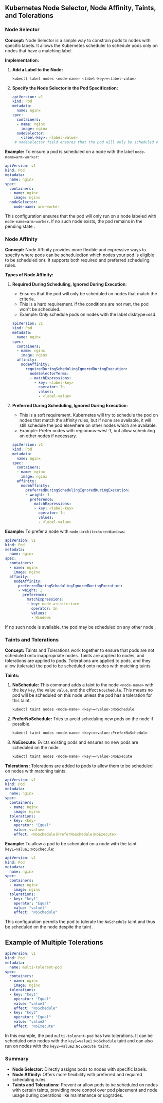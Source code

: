 ## Kubernetes Node Selector, Node Affinity, Taints, and Tolerations

### Node Selector
**Concept:**
Node Selector is a simple way to constrain pods to nodes with specific labels. It allows the Kubernetes scheduler to schedule pods only on nodes that have a matching label.

**Implementation:**
1. **Add a Label to the Node:**
   ```bash
   kubectl label nodes <node-name> <label-key>=<label-value>
   ```
2. **Specify the Node Selector in the Pod Specification:**
   ```yaml
   apiVersion: v1
   kind: Pod
   metadata:
     name: nginx
   spec:
     containers:
     - name: nginx
       image: nginx
     nodeSelector:
       <label-key>: <label-value>
    # nodeSelector field ensures that the pod will only be scheduled on nodes that have the label <label-key>: <label-value> which you hardcode here or pass that in command line
   ```

**Example:**
To ensure a pod is scheduled on a node with the label `node-name=arm-worker`:
```yaml
apiVersion: v1
kind: Pod
metadata:
  name: nginx
spec:
  containers:
  - name: nginx
    image: nginx
  nodeSelector:
    node-name: arm-worker
```
This configuration ensures that the pod will only run on a node labeled with `node-name=arm-worker`. If no such node exists, the pod remains in the pending state .

### Node Affinity
**Concept:**
Node Affinity provides more flexible and expressive ways to specify where pods can be scheduled(on which nodes your pod is eligible to be scheduled on). It supports both required and preferred scheduling rules.

**Types of Node Affinity:**
1. **Required During Scheduling, Ignored During Execution:**
   - Ensures that the pod will only be scheduled on nodes that match the criteria.
   - This is a hard requirement. If the conditions are not met, the pod won't be scheduled.
   - Example: Only schedule pods on nodes with the label disktype=ssd.

   ```yaml
   apiVersion: v1
   kind: Pod
   metadata:
     name: nginx
   spec:
     containers:
     - name: nginx
       image: nginx
     affinity:
       nodeAffinity:
         requiredDuringSchedulingIgnoredDuringExecution:
           nodeSelectorTerms:
           - matchExpressions:
             - key: <label-key>
               operator: In
               values:
               - <label-value>
   ```

2. **Preferred During Scheduling, Ignored During Execution:**
   - This is a soft requirement. Kubernetes will try to schedule the pod on nodes that match the affinity rules, but if none are available, it will still schedule the pod elsewhere on other nodes which are available.
   - Example: Prefer nodes with region=us-west-1, but allow scheduling on other nodes if necessary.

   ```yaml
   apiVersion: v1
   kind: Pod
   metadata:
     name: nginx
   spec:
     containers:
     - name: nginx
       image: nginx
     affinity:
       nodeAffinity:
         preferredDuringSchedulingIgnoredDuringExecution:
         - weight: 1
           preference:
             matchExpressions:
             - key: <label-key>
               operator: In
               values:
               - <label-value>
   ```

**Example:**
To prefer a node with `node-architecture=Windows`:
```yaml
apiVersion: v1
kind: Pod
metadata:
  name: nginx
spec:
  containers:
  - name: nginx
    image: nginx
  affinity:
    nodeAffinity:
      preferredDuringSchedulingIgnoredDuringExecution:
      - weight: 1
        preference:
          matchExpressions:
          - key: node-architecture
            operator: In
            values:
            - Windows
```
If no such node is available, the pod may be scheduled on any other node .

### Taints and Tolerations
**Concept:**
Taints and Tolerations work together to ensure that pods are not scheduled onto inappropriate nodes. Taints are applied to nodes, and tolerations are applied to pods.
Tolerations are applied to pods, and they allow (tolerate) the pod to be scheduled onto nodes with matching taints.

**Taints:**
1. **NoSchedule:**
   This command adds a taint to the node `<node-name>` with the key `key`, the value `value`, and the effect `NoSchedule`. This means no pod will be scheduled on this node unless the pod has a toleration for this taint.
   ```bash
   kubectl taint nodes <node-name> <key>=<value>:NoSchedule
   ```
2. **PreferNoSchedule:**
   Tries to avoid scheduling new pods on the node if possible.
   ```bash
   kubectl taint nodes <node-name> <key>=<value>:PreferNoSchedule
   ```
3. **NoExecute:**
   Evicts existing pods and ensures no new pods are scheduled on the node.
   ```bash
   kubectl taint nodes <node-name> <key>=<value>:NoExecute
   ```

**Tolerations:**
Tolerations are added to pods to allow them to be scheduled on nodes with matching taints.
```yaml
apiVersion: v1
kind: Pod
metadata:
  name: nginx
spec:
  containers:
  - name: nginx
    image: nginx
  tolerations:
  - key: <key>
    operator: "Equal"
    value: <value>
    effect: <NoSchedule|PreferNoSchedule|NoExecute>
```

**Example:**
To allow a pod to be scheduled on a node with the taint `key1=value1:NoSchedule`:
```yaml
apiVersion: v1
kind: Pod
metadata:
  name: nginx
spec:
  containers:
  - name: nginx
    image: nginx
  tolerations:
  - key: "key1"
    operator: "Equal"
    value: "value1"
    effect: "NoSchedule"
```
This configuration permits the pod to tolerate the `NoSchedule` taint and thus be scheduled on the node despite the taint    .


## Example of Multiple Tolerations
```yaml
apiVersion: v1
kind: Pod
metadata:
  name: multi-tolerant-pod
spec:
  containers:
  - name: nginx
    image: nginx
  tolerations:
  - key: "key1"
    operator: "Equal"
    value: "value1"
    effect: "NoSchedule"
  - key: "key2"
    operator: "Equal"
    value: "value2"
    effect: "NoExecute"
```
In this example, the pod `multi-tolerant-pod` has two tolerations. It can be scheduled onto nodes with the `key1=value1:NoSchedule` taint and can also run on nodes with the `key2=value2:NoExecute taint`.

### Summary
- **Node Selector:** Directly assigns pods to nodes with specific labels.
- **Node Affinity:** Offers more flexibility with preferred and required scheduling rules.
- **Taints and Tolerations:** Prevent or allow pods to be scheduled on nodes with certain taints, providing more control over pod placement and node usage during operations like maintenance or upgrades.
